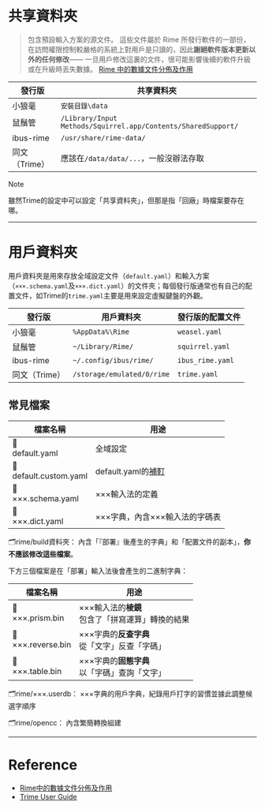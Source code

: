# 共享資料夾

> 包含預設輸入方案的源文件。 這些文件屬於 Rime 所發行軟件的一部份，在訪問權限控制較嚴格的系統上對用戶是只讀的，因此**謝絕軟件版本更新以外的任何修改**—— 一旦用戶修改這裏的文件，很可能影響後續的軟件升級或在升級時丟失數據。
> [Rime 中的數據文件分佈及作用](https://github.com/rime/home/wiki/RimeWithSchemata#rime-%E4%B8%AD%E7%9A%84%E6%95%B8%E6%93%9A%E6%96%87%E4%BB%B6%E5%88%86%E4%BD%88%E5%8F%8A%E4%BD%9C%E7%94%A8)

|發行版  | 共享資料夾 |
|----    |------     |
|小狼毫| `安裝目錄\data` |
|鼠鬚管| `/Library/Input Methods/Squirrel.app/Contents/SharedSupport/` |
|ibus-rime | `/usr/share/rime-data/` |
|同文（Trime） | 應該在`/data/data/...`，一般沒辦法存取 |

> [!Note]
> 雖然Trime的設定中可以設定「共享資料夾」，但那是指「回廠」時檔案要存在哪。

---

# 用戶資料夾

用戶資料夾是用來存放全域設定文件（`default.yaml`）和輸入方案（`×××.schema.yaml`及`×××.dict.yaml`）的文件夾；每個發行版通常也有自己的配置文件，如Trime的`trime.yaml`主要是用來設定虛擬鍵盤的外觀。

| 發行版  | 用戶資料夾 | 發行版的配置文件 |
|------|---|---|
| 小狼毫| `%AppData%\Rime` | `weasel.yaml` |
| 鼠鬚管| `~/Library/Rime/` | `squirrel.yaml` |
| ibus-rime | `~/.config/ibus/rime/` | `ibus_rime.yaml` |
| 同文（Trime） | `/storage/emulated/0/rime` | `trime.yaml` |

## 常見檔案

檔案名稱 | 用途
-----|-----
📑<br>default.yaml | 全域設定
📑<br>default.custom.yaml | default.yaml的[補靪](../Chapter2/01%20file_format.md#補靪文件)
📑<br>×××.schema.yaml | ×××輸入法的定義
📑<br>×××.dict.yaml | ×××字典，內含×××輸入法的字碼表

🗂rime/build資料夾：
內含「『部署』後產生的字典」和「配置文件的副本」，**你不應該修改這些檔案**。

下方三個檔案是在「部署」輸入法後會產生的二進制字典：

檔案名稱|用途
--- | ---
📑<br>×××.prism.bin | ×××輸入法的**棱鏡**<br>包含了「拼寫運算」轉換的結果
📑<br>×××.reverse.bin | ×××字典的**反查字典**<br>從「文字」反查「字碼」
📑<br>×××.table.bin | ×××字典的**固態字典**<br>以「字碼」查詢「文字」

🗂rime/×××.userdb：
×××字典的用戶字典，紀錄用戶打字的習慣並據此調整候選字順序

🗂rime/opencc：
內含繁簡轉換組建

---

# Reference

- [Rime中的數據文件分佈及作用](https://github.com/rime/home/wiki/RimeWithSchemata#rime-%E4%B8%AD%E7%9A%84%E6%95%B8%E6%93%9A%E6%96%87%E4%BB%B6%E5%88%86%E4%BD%88%E5%8F%8A%E4%BD%9C%E7%94%A8)
- [Trime User Guide](https://github.com/osfans/trime/wiki/UserGuide)